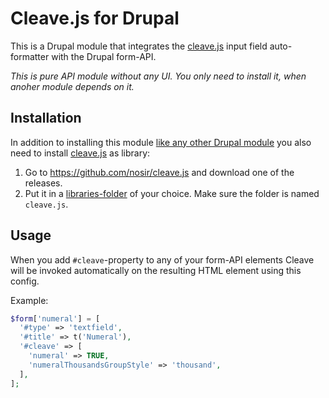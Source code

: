 # Cleave.js for Drupal

This is a Drupal module that integrates the [cleave.js](https://nosir.github.io/cleave.js/) input field auto-formatter with the Drupal form-API.

*This is pure API module without any UI. You only need to install it, when anoher module depends on it.*

## Installation

In addition to installing this module [like any other Drupal module](https://www.drupal.org/docs/7/extend/installing-modules) you also need to install [cleave.js](https://nosir.github.io/cleave.js/) as library:

1. Go to https://github.com/nosir/cleave.js and download one of the releases.
2. Put it in a [libraries-folder](https://www.drupal.org/docs/7/modules/libraries-api/installing-an-external-library-that-is-required-by-a-contributed-module#install-external-library) of your choice. Make sure the folder is named `cleave.js`.


## Usage

When you add `#cleave`-property to any of your form-API elements Cleave will be invoked automatically on the resulting HTML element using this config.

Example:

```php
$form['numeral'] = [
  '#type' => 'textfield',
  '#title' => t('Numeral'),
  '#cleave' => [
    'numeral' => TRUE,
    'numeralThousandsGroupStyle' => 'thousand',
  ],
];
```
